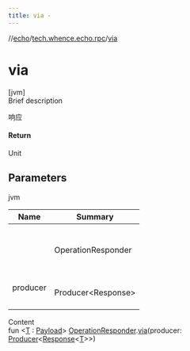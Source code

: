 ```yaml
---
title: via -
---
```

//[echo](../index.md)/[tech.whence.echo.rpc](index.md)/[via](via.md)



# via  
[jvm]  
Brief description  


响应



#### Return  


Unit



## Parameters  
  
jvm  
  
|  Name|  Summary| 
|---|---|
| <receiver>| <br><br>OperationResponder<br><br>
| producer| <br><br>Producer<Response<T>><br><br>
  
  
Content  
fun <[T](via.md) : [Payload](../tech.whence.echo.rpc.payload/-payload/index.md)> [OperationResponder](index.md#tech.whence.echo.rpc/OperationResponder///PointingToDeclaration/).[via](via.md)(producer: [Producer](../tech.whence.echo.function/-producer/index.md)<[Response](../tech.whence.echo.rpc.response/-response/index.md)<[T](via.md)>>)  



